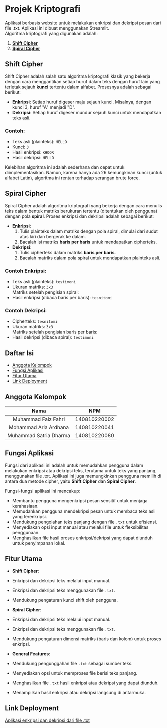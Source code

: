 # Projek Kriptografi

Aplikasi berbasis website untuk melakukan enkripsi dan dekripsi pesan dari file .txt. Aplikasi ini dibuat menggunakan Streamlit.  
Algoritma kriptografi yang digunakan adalah:  
1. [**Shift Cipher**](#Shift-Cipher)  
2. [**Spiral Cipher**](#Spiral-Cipher)  

## Shift Cipher
Shift Cipher adalah salah satu algoritma kriptografi klasik yang bekerja dengan cara menggantikan setiap huruf dalam teks dengan huruf lain yang terletak sejauh **kunci** tertentu dalam alfabet. Prosesnya adalah sebagai berikut:
- **Enkripsi**: Setiap huruf digeser maju sejauh kunci. Misalnya, dengan kunci 3, huruf "A" menjadi "D".
- **Dekripsi**: Setiap huruf digeser mundur sejauh kunci untuk mendapatkan teks asli.

### Contoh:
- Teks asli (plainteks): `HELLO`
- Kunci: `3`
- Hasil enkripsi: `KHOOR`
- Hasil dekripsi: `HELLO`

Kelebihan algoritma ini adalah sederhana dan cepat untuk diimplementasikan. Namun, karena hanya ada 26 kemungkinan kunci (untuk alfabet Latin), algoritma ini rentan terhadap serangan brute force.

## Spiral Cipher
Spiral Cipher adalah algoritma kriptografi yang bekerja dengan cara menulis teks dalam bentuk matriks berukuran tertentu (ditentukan oleh pengguna) dengan pola **spiral**. Proses enkripsi dan dekripsi adalah sebagai berikut:
- **Enkripsi**: 
  1. Tulis plainteks dalam matriks dengan pola spiral, dimulai dari sudut atas kiri dan bergerak ke dalam.
  2. Bacalah isi matriks **baris per baris** untuk mendapatkan cipherteks.
- **Dekripsi**: 
  1. Tulis cipherteks dalam matriks **baris per baris**.
  2. Bacalah matriks dalam pola spiral untuk mendapatkan plainteks asli.

### Contoh Enkripsi:
- Teks asli (plainteks): `testimoni`
- Ukuran matriks: `3x3`  
  Matriks setelah pengisian spiral:  
- Hasil enkripsi (dibaca baris per baris): `tesnitomi`

### Contoh Dekripsi:
- Cipherteks: `tesnitomi`
- Ukuran matriks: `3x3`  
Matriks setelah pengisian baris per baris:
- Hasil dekripsi (dibaca spiral): `testimoni`

## Daftar Isi
- [Anggota Kelompok](#anggota-kelompok)
- [Fungsi Aplikasi](#fungsi-aplikasi)
- [Fitur Utama](#fitur-utama)
- [Link Deployment](#link-deployment)

## Anggota Kelompok
| Nama                 | NPM          |
|:--------------------:|:------------:|
| Muhammad Faiz Fahri  | 140810220002 | 
| Mohammad Aria Ardhana | 140810220041 | 
| Muhammad Satria Dharma | 140810220080 | 

## Fungsi Aplikasi
Fungsi dari aplikasi ini adalah untuk memudahkan pengguna dalam melakukan enkripsi atau dekripsi teks, terutama untuk teks yang panjang, menggunakan file .txt. Aplikasi ini juga memungkinkan pengguna memilih di antara dua metode cipher, yaitu **Shift Cipher** dan **Spiral Cipher**.

Fungsi-fungsi aplikasi ini mencakup:
- Membantu pengguna mengenkripsi pesan sensitif untuk menjaga kerahasiaan.
- Memudahkan pengguna mendekripsi pesan untuk membaca teks asli yang terenkripsi.
- Mendukung pengolahan teks panjang dengan file `.txt` untuk efisiensi.
- Menyediakan opsi input manual atau melalui file untuk fleksibilitas penggunaan.
- Menghasilkan file hasil proses enkripsi/dekripsi yang dapat diunduh untuk penyimpanan lokal.

## Fitur Utama
- **Shift Cipher**:
- Enkripsi dan dekripsi teks melalui input manual.
- Enkripsi dan dekripsi teks menggunakan file `.txt`.
- Mendukung pengaturan kunci shift oleh pengguna.

- **Spiral Cipher**:
- Enkripsi dan dekripsi teks melalui input manual.
- Enkripsi dan dekripsi teks menggunakan file `.txt`.
- Mendukung pengaturan dimensi matriks (baris dan kolom) untuk proses enkripsi.

- **General Features**:
- Mendukung pengunggahan file `.txt` sebagai sumber teks.
- Menyediakan opsi untuk memproses file berisi teks panjang.
- Menghasilkan file `.txt` hasil enkripsi atau dekripsi yang dapat diunduh.
- Menampilkan hasil enkripsi atau dekripsi langsung di antarmuka.

## Link Deployment
[Aplikasi enkripsi dan dekripsi dari file .txt](https://uas-kripto-kelompok-11.streamlit.app)
